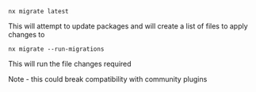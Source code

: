 ```
nx migrate latest
```

This will attempt to update packages and will create a list of files to apply changes to

```
nx migrate --run-migrations
```

This will run the file changes required

Note - this could break compatibility with community plugins
